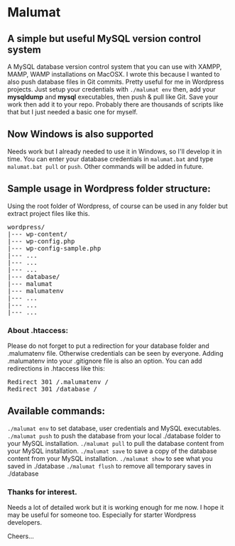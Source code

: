 # Malumat

## A simple but useful MySQL version control system

A MySQL database version control system that you can use with XAMPP, MAMP, WAMP installations on MacOSX. I wrote this because I wanted to also push database files in Git commits. Pretty useful for me in Wordpress projects. Just setup your credentials with `./malumat env` then, add your **mysqldump** and **mysql** executables, then push & pull like Git. Save your work then add it to your repo. Probably there are thousands of scripts like that but I just needed a basic one for myself. 

## Now Windows is also supported

Needs work but I already needed to use it in Windows, so I'll develop it in time. You can enter your database credentials in `malumat.bat` and type `malumat.bat pull` or `push`. Other commands will be added in future.


## Sample usage in Wordpress folder structure:

Using the root folder of Wordpress, of course can be used in any folder but extract project files like this.
<pre>
wordpress/
|--- wp-content/
|--- wp-config.php
|--- wp-config-sample.php
|--- ... 
|--- ... 
|--- ... 
|--- database/
|--- malumat
|--- malumatenv
|--- ... 
|--- ... 
|--- ... 
</pre>

### About .htaccess:
Please do not forget to put a redirection for your database folder and .malumatenv file. Otherwise credentials can be seen by everyone. Adding .malumatenv into your .gitignore file is also an option. You can add redirections in .htaccess like this:
<pre>
Redirect 301 /.malumatenv /
Redirect 301 /database /
</pre>

## Available commands:

`./malumat env` to set database, user credentials and MySQL executables.
`./malumat push` to push the database from your local ./database folder to your MySQL installation.
`./malumat pull` to pull the database content from your MySQL installation.
`./malumat save` to save a copy of the database content from your MySQL installation.
`./malumat show` to see what you saved in ./database
`./malumat flush` to remove all temporary saves in ./database

### Thanks for interest.

Needs a lot of detailed work but it is working enough for me now. I hope it may be useful for someone too. Especially for starter Wordpress developers.


Cheers...
